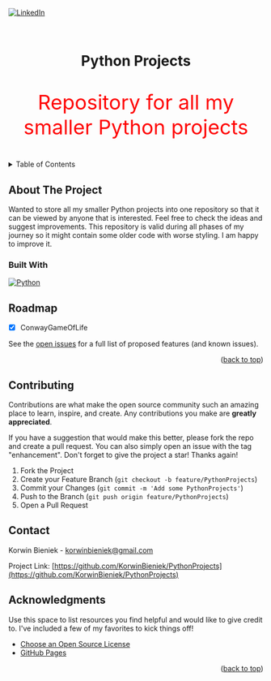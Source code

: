 <a name="readme-top"></a>

[![LinkedIn][linkedin-shield]][linkedin-url]


<br />
<div align="center">
  <a href="https://github.com/KorwinBieniek/PythonProjects">
<!--     <img src="images/logo.png" alt="Logo" width="80" height="80"> -->
  </a>

  <h1 align="center">Python Projects</h1>

  <p style="color:red;font-size:40px;">
    Repository for all my smaller Python projects
    <br />
  </p>
</div>


<details>
  <summary>Table of Contents</summary>
  <ol>
    <li>
      <a href="#about-the-project">About The Project</a>
      <ul>
        <li><a href="#built-with">Built With</a></li>
      </ul>
    </li>
    <li><a href="#roadmap">Roadmap</a></li>
    <li><a href="#contributing">Contributing</a></li>
    <li><a href="#contact">Contact</a></li>
    <li><a href="#acknowledgments">Acknowledgments</a></li>
  </ol>
</details>



## About The Project

<!-- [![Product Name Screen Shot][product-screenshot]](https://example.com) -->

Wanted to store all my smaller Python projects into one repository so that it can be viewed by anyone that is interested. Feel free to check the ideas and suggest improvements. This repository is valid during all phases of my journey so it might contain some older code with worse styling. I am happy to improve it.



### Built With

[![Python][Python]][Python-img]

## Roadmap

- [x] ConwayGameOfLife

See the [open issues](https://github.com/KorwinBieniek/PythonProjects/issues) for a full list of proposed features (and known issues).

<p align="right">(<a href="#readme-top">back to top</a>)</p>



## Contributing

Contributions are what make the open source community such an amazing place to learn, inspire, and create. Any contributions you make are **greatly appreciated**.

If you have a suggestion that would make this better, please fork the repo and create a pull request. You can also simply open an issue with the tag "enhancement".
Don't forget to give the project a star! Thanks again!

1. Fork the Project
2. Create your Feature Branch (`git checkout -b feature/PythonProjects`)
3. Commit your Changes (`git commit -m 'Add some PythonProjects'`)
4. Push to the Branch (`git push origin feature/PythonProjects`)
5. Open a Pull Request



## Contact

Korwin Bieniek - korwinbieniek@gmail.com

Project Link: [https://github.com/KorwinBieniek/PythonProjects](https://github.com/KorwinBieniek/PythonProjects)


## Acknowledgments

Use this space to list resources you find helpful and would like to give credit to. I've included a few of my favorites to kick things off!

* [Choose an Open Source License](https://choosealicense.com)
* [GitHub Pages](https://pages.github.com)

<p align="right">(<a href="#readme-top">back to top</a>)</p>

[linkedin-shield]: https://img.shields.io/badge/-LinkedIn-black.svg?style=for-the-badge&logo=linkedin&colorB=555
[linkedin-url]: https://www.linkedin.com/in/korwin-bieniek-14737b1ab/
<!-- [product-screenshot]: images/screenshot.png -->
[Python]: https://www.python.org/static/img/python-logo.png
[Python-img]: https://www.python.org/


